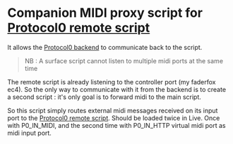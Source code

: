 # Companion MIDI proxy script for [Protocol0 remote script]((https://github.com/lebrunthibault/Protocol0-Ableton-Remote-Script))

It allows the [Protocol0 backend](https://github.com/lebrunthibault/Protocol-0-backend) to communicate back to the script.

> NB : A surface script cannot listen to multiple midi ports at the same time

The remote script is already listening to the controller port (my faderfox ec4).
So the only way to communicate with it from the backend is to create a second script : 
it's only goal is to forward midi to the main script.

So this script simply routes external midi messages received on its input port to the [Protocol0 remote script](https://github.com/lebrunthibault/Protocol0-Ableton-Remote-Script).
Should be loaded twice in Live.
Once with P0_IN_MIDI, and the second time with P0_IN_HTTP virtual midi port as midi input port.